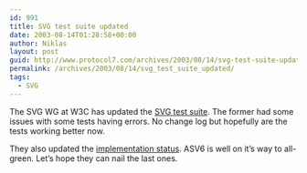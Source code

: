 ```yaml
---
id: 991
title: SVG test suite updated
date: 2003-08-14T01:28:58+00:00
author: Niklas
layout: post
guid: http://www.protocol7.com/archives/2003/08/14/svg-test-suite-updated/
permalink: /archives/2003/08/14/svg_test_suite_updated/
tags:
  - SVG
---
```

<div class='microid-f85e4d886ed611fa237c02120e168a07c3b28862'>
  <p>
    The SVG WG at W3C has updated the <a href="http://www.w3.org/Graphics/SVG/Test/">SVG test suite</a>. The former had some issues with some tests having errors. No change log but hopefully are the tests working better now.
  </p>
  
  <p>
    They also updated the <a href="http://www.w3.org/Graphics/SVG/Test/20030813/status/matrix.html">implementation status</a>. ASV6 is well on it&#8217;s way to all-green. Let&#8217;s hope they can nail the last ones.
  </p>
</div>